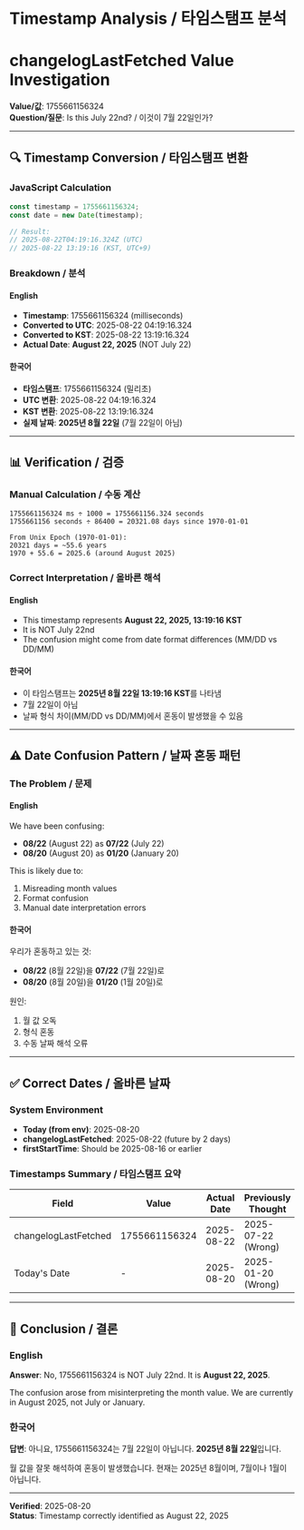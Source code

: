 # Timestamp Analysis / 타임스탬프 분석
# changelogLastFetched Value Investigation

**Value/값**: 1755661156324  
**Question/질문**: Is this July 22nd? / 이것이 7월 22일인가?

---

## 🔍 Timestamp Conversion / 타임스탬프 변환

### JavaScript Calculation
```javascript
const timestamp = 1755661156324;
const date = new Date(timestamp);

// Result:
// 2025-08-22T04:19:16.324Z (UTC)
// 2025-08-22 13:19:16 (KST, UTC+9)
```

### Breakdown / 분석

#### English
- **Timestamp**: 1755661156324 (milliseconds)
- **Converted to UTC**: 2025-08-22 04:19:16.324
- **Converted to KST**: 2025-08-22 13:19:16.324
- **Actual Date**: **August 22, 2025** (NOT July 22)

#### 한국어
- **타임스탬프**: 1755661156324 (밀리초)
- **UTC 변환**: 2025-08-22 04:19:16.324
- **KST 변환**: 2025-08-22 13:19:16.324
- **실제 날짜**: **2025년 8월 22일** (7월 22일이 아님)

---

## 📊 Verification / 검증

### Manual Calculation / 수동 계산

```
1755661156324 ms ÷ 1000 = 1755661156.324 seconds
1755661156 seconds ÷ 86400 = 20321.08 days since 1970-01-01

From Unix Epoch (1970-01-01):
20321 days = ~55.6 years
1970 + 55.6 = 2025.6 (around August 2025)
```

### Correct Interpretation / 올바른 해석

#### English
- This timestamp represents **August 22, 2025, 13:19:16 KST**
- It is NOT July 22nd
- The confusion might come from date format differences (MM/DD vs DD/MM)

#### 한국어
- 이 타임스탬프는 **2025년 8월 22일 13:19:16 KST**를 나타냄
- 7월 22일이 아님
- 날짜 형식 차이(MM/DD vs DD/MM)에서 혼동이 발생했을 수 있음

---

## ⚠️ Date Confusion Pattern / 날짜 혼동 패턴

### The Problem / 문제

#### English
We have been confusing:
- **08/22** (August 22) as **07/22** (July 22)
- **08/20** (August 20) as **01/20** (January 20)

This is likely due to:
1. Misreading month values
2. Format confusion
3. Manual date interpretation errors

#### 한국어
우리가 혼동하고 있는 것:
- **08/22** (8월 22일)을 **07/22** (7월 22일)로
- **08/20** (8월 20일)을 **01/20** (1월 20일)로

원인:
1. 월 값 오독
2. 형식 혼동
3. 수동 날짜 해석 오류

---

## ✅ Correct Dates / 올바른 날짜

### System Environment
- **Today (from env)**: 2025-08-20
- **changelogLastFetched**: 2025-08-22 (future by 2 days)
- **firstStartTime**: Should be 2025-08-16 or earlier

### Timestamps Summary / 타임스탬프 요약

| Field | Value | Actual Date | Previously Thought |
|-------|-------|-------------|-------------------|
| changelogLastFetched | 1755661156324 | 2025-08-22 | 2025-07-22 (Wrong) |
| Today's Date | - | 2025-08-20 | 2025-01-20 (Wrong) |

---

## 🎯 Conclusion / 결론

### English
**Answer**: No, 1755661156324 is NOT July 22nd. It is **August 22, 2025**.

The confusion arose from misinterpreting the month value. We are currently in August 2025, not July or January.

### 한국어
**답변**: 아니요, 1755661156324는 7월 22일이 아닙니다. **2025년 8월 22일**입니다.

월 값을 잘못 해석하여 혼동이 발생했습니다. 현재는 2025년 8월이며, 7월이나 1월이 아닙니다.

---

**Verified**: 2025-08-20  
**Status**: Timestamp correctly identified as August 22, 2025